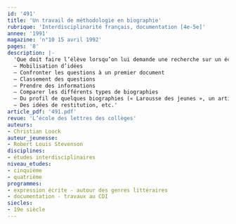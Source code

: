 ```yaml
---
id: '491'
title: 'Un travail de méthodologie en biographie'
rubrique: 'Interdisciplinarité français, documentation [4e-5e]'
annee: '1991'
magazine: 'n°10 15 avril 1992'
pages: '8'
description: |-
  'Que doit faire l’élève lorsqu’on lui demande une recherche sur un écrivain, un peintre, un musicien, etc. ? Description d’une méthodologie pour réaliser des biographies au CDI à partir de l’exemple de Robert Louis Stevenson.
  – Mobilisation d’idées
  – Confronter les questions à un premier document
  – Classement des questions
  – Prendre des informations
  – Comparer les différents types de biographies
  – Du profil de quelques biographies (« Larousse des jeunes », un article de « Je bouquine », « Robert des noms propres », « Grand Livre des Lettres »)
  – Des idées de restitution, etc.'
article_pdf: '491.pdf'
revue: 'L’école des lettres des collèges'
auteurs:
- Christian Loock
auteur_jeunesse:
- Robert Louis Stevenson
disciplines:
- études interdisciplinaires
niveau_etudes:
- cinquième
- quatrième
programmes:
- expression écrite - autour des genres littéraires
- documentation - travaux au CDI
siecles:
- 19e siècle
---
```

